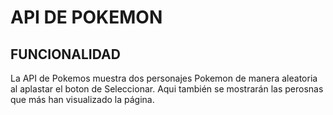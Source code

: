 # API DE POKEMON

## FUNCIONALIDAD

La API de Pokemos muestra dos personajes Pokemon de manera aleatoria al aplastar el boton de Seleccionar.
Aqui también se mostrarán las perosnas que más han visualizado la página.
